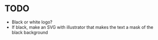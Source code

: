 # TODO

- Black or white logo?
- If black, make an SVG with illustrator that makes the text a mask of the black background